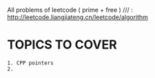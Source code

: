 All problems of leetcode ( prime + free ) /// : http://leetcode.liangjiateng.cn/leetcode/algorithm
# TOPICS TO COVER 
    1. CPP pointers
    2.
